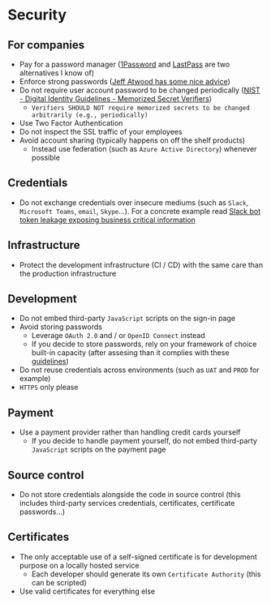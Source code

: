 # Security

## For companies

- Pay for a password manager ([1Password][1password] and [LastPass][lastpass] are two alternatives I know of)
- Enforce strong passwords ([Jeff Atwood has some nice advice][jeff-atwood-password])
- Do not require user account password to be changed periodically ([NIST - Digital Identity Guidelines - Memorized Secret Verifiers][nist-digital-identity-guidelines])
  - `Verifiers SHOULD NOT require memorized secrets to be changed arbitrarily (e.g., periodically)`
- Use Two Factor Authentication
- Do not inspect the SSL traffic of your employees
- Avoid account sharing (typically happens on off the shelf products)
  - Instead use federation (such as `Azure Active Directory`) whenever possible

## Credentials

- Do not exchange credentials over insecure mediums (such as `Slack`, `Microsoft Teams`, `email`, `Skype`...). For a concrete example read [Slack bot token leakage exposing business critical information][slack-credentials]

## Infrastructure

- Protect the development infrastructure (CI / CD) with the same care than the production infrastructure

## Development

- Do not embed third-party `JavaScript` scripts on the sign-in page
- Avoid storing passwords
  - Leverage `OAuth 2.0` and / or `OpenID Connect` instead
  - If you decide to store passwords, rely on your framework of choice built-in capacity (after assesing than it complies with these [guidelines][nist-digital-identity-guidelines])
- Do not reuse credentials across environments (such as `UAT` and `PROD` for example)
- `HTTPS` only please

## Payment

- Use a payment provider rather than handling credit cards yourself
  - If you decide to handle payment yourself, do not embed third-party `JavaScript` scripts on the payment page

## Source control

- Do not store credentials alongside the code in source control (this includes third-party services credentials, certificates, certificate passwords...)

## Certificates

- The only acceptable use of a self-signed certificate is for development purpose on a locally hosted service
  - Each developer should generate its own `Certificate Authority` (this can be scripted)
- Use valid certificates for everything else

[jeff-atwood-password]: https://blog.codinghorror.com/password-rules-are-bullshit/
[slack-credentials]: https://labs.detectify.com/2016/04/28/slack-bot-token-leakage-exposing-business-critical-information/
[1password]: https://1password.com/teams/pricing/
[lastpass]: https://www.lastpass.com/business-password-manager
[nist-digital-identity-guidelines]: https://pages.nist.gov/800-63-3/sp800-63b.html#-5112-memorized-secret-verifiers
